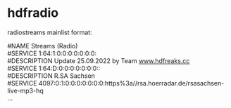 # hdfradio
radiostreams mainlist format:

#NAME Streams (Radio)<br>
#SERVICE 1:64:1:0:0:0:0:0:0:0:<br>
#DESCRIPTION Update 25.09.2022 by Team www.hdfreaks.cc<br>
#SERVICE 1:64:D:0:0:0:0:0:0:0::<br>
#DESCRIPTION R.SA Sachsen<br>
#SERVICE 4097:0:1:0:0:0:0:0:0:0:https%3a//rsa.hoerradar.de/rsasachsen-live-mp3-hq<br>
...
